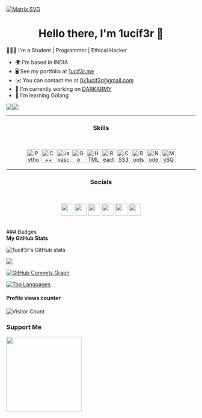 [![Matrix SVG](https://raw.githubusercontent.com/rodrigograca31/rodrigograca31/master/matrix.svg)](https://www.youtube.com/@1ucif3r) 
<p>
  <h1 align="center"><b>Hello there, I'm 1ucif3r 👋</b></h1>
</p>



👨🏼‍💻 I'm a Student | Programmer | Ethical Hacker

* 🌍  I'm based in INDIA
* 🖥️  See my portfolio at [1ucif3r.me](http://1ucif3r.me)
* ✉️  You can contact me at [0x1ucif3r@gmail.com](mailto:0x1ucif3r@gmail.com)
* 🚀  I'm currently working on [ DARKARMY ](https://github.com/D4RK-4RMY/DARKARMY)
* 🧠  I'm learning Golang

<a href="https://www.twitter.com/0x1ucif3r" target="_blank" rel="noreferrer"><img
src="https://img.shields.io/twitter/follow/0x1ucif3r?logo=twitter&style=for-the-badge&color=84cc16&labelColor=000000"
/></a><a href="https://www.github.com/1ucif3r" target="_blank" rel="noreferrer"><img
src="https://img.shields.io/github/followers/1ucif3r?logo=github&style=for-the-badge&color=84cc16&labelColor=000000" /></a>
<hr>
<h3 align='center'> Skills </h4>
<br>
<p align='center'>
<a href="https://www.python.org/" target="_blank" rel="noreferrer"><img src="https://raw.githubusercontent.com/danielcranney/readme-generator/main/public/icons/skills/python-colored.svg" width="36" height="36" alt="Python" /></a>
<a href="https://docs.microsoft.com/en-us/cpp/?view=msvc-170" target="_blank" rel="noreferrer"><img src="https://raw.githubusercontent.com/danielcranney/readme-generator/main/public/icons/skills/cplusplus-colored.svg" width="36" height="36" alt="C++" /></a>
<a href="https://developer.mozilla.org/en-US/docs/Web/JavaScript" target="_blank" rel="noreferrer"><img src="https://raw.githubusercontent.com/danielcranney/readme-generator/main/public/icons/skills/javascript-colored.svg" width="36" height="36" alt="Javascript" /></a>
<a href="https://go.dev/doc/" target="_blank" rel="noreferrer"><img src="https://raw.githubusercontent.com/danielcranney/readme-generator/main/public/icons/skills/go-colored.svg" width="36" height="36" alt="Go" /></a>
<a href="https://developer.mozilla.org/en-US/docs/Glossary/HTML5" target="_blank" rel="noreferrer"><img src="https://raw.githubusercontent.com/danielcranney/readme-generator/main/public/icons/skills/html5-colored.svg" width="36" height="36" alt="HTML5" /></a>
<a href="https://reactjs.org/" target="_blank" rel="noreferrer"><img src="https://raw.githubusercontent.com/danielcranney/readme-generator/main/public/icons/skills/react-colored.svg" width="36" height="36" alt="React" /></a>
<a href="https://www.w3.org/TR/CSS/#css" target="_blank" rel="noreferrer"><img src="https://raw.githubusercontent.com/danielcranney/readme-generator/main/public/icons/skills/css3-colored.svg" width="36" height="36" alt="CSS3" /></a>
<a href="https://getbootstrap.com/" target="_blank" rel="noreferrer"><img src="https://raw.githubusercontent.com/danielcranney/readme-generator/main/public/icons/skills/bootstrap-colored.svg" width="36" height="36" alt="Bootstrap" /></a>
<a href="https://nodejs.org/en/" target="_blank" rel="noreferrer"><img src="https://raw.githubusercontent.com/danielcranney/readme-generator/main/public/icons/skills/nodejs-colored.svg" width="36" height="36" alt="NodeJS" /></a>
<a href="https://www.mysql.com/" target="_blank" rel="noreferrer"><img src="https://raw.githubusercontent.com/danielcranney/readme-generator/main/public/icons/skills/mysql-colored.svg" width="36" height="36" alt="MySQL" /></a>
</p>

<hr>

<h3 align='center'> Socials </h4>
<br>
<p align='center'> <a href="https://discord.gg/z4vgCdvNXW" target="_blank" rel="noreferrer"><img src="https://raw.githubusercontent.com/danielcranney/readme-generator/main/public/icons/socials/discord.svg" width="32" height="32" /></a> <a href="https://www.github.com/1ucif3r" target="_blank" rel="noreferrer"><img src="https://raw.githubusercontent.com/danielcranney/readme-generator/main/public/icons/socials/github.svg" width="32" height="32" /></a> <a href="http://www.instagram.com/0x1ucif3r" target="_blank" rel="noreferrer"><img src="https://raw.githubusercontent.com/danielcranney/readme-generator/main/public/icons/socials/instagram.svg" width="32" height="32" /></a>  <a href="https://1ucif3r.me" target="_blank" rel="noreferrer"><img src="https://raw.githubusercontent.com/danielcranney/readme-generator/main/public/icons/socials/rss.svg" width="32" height="32" /></a> <a href="https://www.twitter.com/0x1ucif3r" target="_blank" rel="noreferrer"><img src="https://raw.githubusercontent.com/danielcranney/readme-generator/main/public/icons/socials/twitter.svg" width="32" height="32" /></a> <a href="https://www.youtube.com/channel/UC84vsSVodk4yNd5XhbrMSEg" target="_blank" rel="noreferrer"><img src="https://raw.githubusercontent.com/danielcranney/readme-generator/main/public/icons/socials/youtube.svg" width="32" height="32" /></a></p>
<br>
### Badges
<br>
<b>My GitHub Stats</b>

![1ucif3r's GitHub stats](https://github-readme-stats.vercel.app/api?username=1ucif3r&show_icons=true&theme=radical)

<a href="http://www.github.com/1ucif3r"><img src="https://github-readme-streak-stats.herokuapp.com/?user=1ucif3r&stroke=ffffff&background=000000&ring=0891b2&fire=0891b2&currStreakNum=ffffff&currStreakLabel=0891b2&sideNums=ffffff&sideLabels=ffffff&dates=ffffff&hide_border=true" /></a>

<a href="http://www.github.com/1ucif3r"><img src="https://activity-graph.herokuapp.com/graph?username=1ucif3r&bg_color=000000&color=ffffff&line=84cc16&point=ffffff&area_color=000000&area=true&hide_border=true&custom_title=GitHub%20Commits%20Graph" alt="GitHub Commits Graph" /></a>

<a href="https://github.com/1ucif3r" align="left"><img src="https://github-readme-stats.vercel.app/api/top-langs/?username=1ucif3r&langs_count=10&title_color=0891b2&text_color=ffffff&icon_color=84cc16&bg_color=000000&hide_border=true&locale=en&custom_title=Top%20%Languages" alt="Top Languages" /></a>



#### Profile views counter
![Visitor Count](https://profile-counter.glitch.me/{1ucif3r}/count.svg)

### Support Me

<a href="https://www.buymeacoffee.com/0x1ucif3r"><img src="https://cdn.buymeacoffee.com/buttons/v2/default-yellow.png" width="200" /></a>
